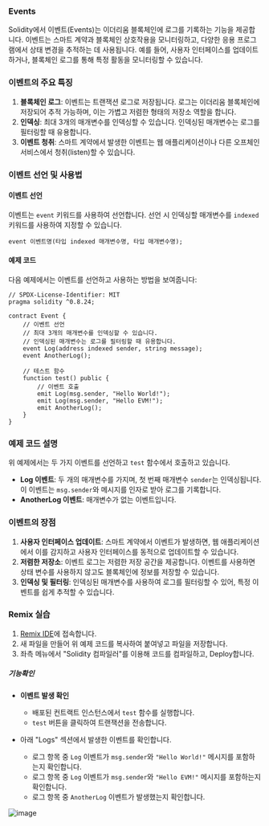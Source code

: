 ### Events

Solidity에서 이벤트(Events)는 이더리움 블록체인에 로그를 기록하는 기능을 제공합니다.
이벤트는 스마트 계약과 블록체인 상호작용을 모니터링하고, 다양한 응용 프로그램에서 상태 변경을 추적하는 데 사용됩니다.
예를 들어, 사용자 인터페이스를 업데이트하거나, 블록체인 로그를 통해 특정 활동을 모니터링할 수 있습니다.

### 이벤트의 주요 특징

1. **블록체인 로그**: 이벤트는 트랜잭션 로그로 저장됩니다. 로그는 이더리움 블록체인에 저장되어 추적 가능하며, 이는 가볍고 저렴한 형태의 저장소 역할을 합니다.
2. **인덱싱**: 최대 3개의 매개변수를 인덱싱할 수 있습니다. 인덱싱된 매개변수는 로그를 필터링할 때 유용합니다.
3. **이벤트 청취**: 스마트 계약에서 발생한 이벤트는 웹 애플리케이션이나 다른 오프체인 서비스에서 청취(listen)할 수 있습니다.

### 이벤트 선언 및 사용법

#### 이벤트 선언

이벤트는 `event` 키워드를 사용하여 선언합니다. 선언 시 인덱싱할 매개변수를 `indexed` 키워드를 사용하여 지정할 수 있습니다.

```solidity
event 이벤트명(타입 indexed 매개변수명, 타입 매개변수명);
```

#### 예제 코드

다음 예제에서는 이벤트를 선언하고 사용하는 방법을 보여줍니다:

```solidity
// SPDX-License-Identifier: MIT
pragma solidity ^0.8.24;

contract Event {
    // 이벤트 선언
    // 최대 3개의 매개변수를 인덱싱할 수 있습니다.
    // 인덱싱된 매개변수는 로그를 필터링할 때 유용합니다.
    event Log(address indexed sender, string message);
    event AnotherLog();

    // 테스트 함수
    function test() public {
        // 이벤트 호출
        emit Log(msg.sender, "Hello World!");
        emit Log(msg.sender, "Hello EVM!");
        emit AnotherLog();
    }
}
```

### 예제 코드 설명

위 예제에서는 두 가지 이벤트를 선언하고 `test` 함수에서 호출하고 있습니다.

- **Log 이벤트**: 두 개의 매개변수를 가지며, 첫 번째 매개변수 `sender`는 인덱싱됩니다. 이 이벤트는 `msg.sender`와 메시지를 인자로 받아 로그를 기록합니다.
- **AnotherLog 이벤트**: 매개변수가 없는 이벤트입니다.

### 이벤트의 장점

1. **사용자 인터페이스 업데이트**: 스마트 계약에서 이벤트가 발생하면, 웹 애플리케이션에서 이를 감지하고 사용자 인터페이스를 동적으로 업데이트할 수 있습니다.
2. **저렴한 저장소**: 이벤트 로그는 저렴한 저장 공간을 제공합니다. 이벤트를 사용하면 상태 변수를 사용하지 않고도 블록체인에 정보를 저장할 수 있습니다.
3. **인덱싱 및 필터링**: 인덱싱된 매개변수를 사용하여 로그를 필터링할 수 있어, 특정 이벤트를 쉽게 추적할 수 있습니다.

### Remix 실습

1. [Remix IDE](https://remix.ethereum.org/)에 접속합니다.
2. 새 파일을 만들어 위 예제 코드를 복사하여 붙여넣고 파일을 저장합니다.
3. 좌측 메뉴에서 "Solidity 컴파일러"를 이용해 코드를 컴파일하고, Deploy합니다.

##### 기능확인

- **이벤트 발생 확인**
    - 배포된 컨트랙트 인스턴스에서 `test` 함수를 실행합니다.
    - `test` 버튼을 클릭하여 트랜잭션을 전송합니다.

- 아래 "Logs" 섹션에서 발생한 이벤트를 확인합니다.
    - 로그 항목 중 `Log` 이벤트가 `msg.sender`와 `"Hello World!"` 메시지를 포함하는지 확인합니다.
    - 로그 항목 중 `Log` 이벤트가 `msg.sender`와 `"Hello EVM!"` 메시지를 포함하는지 확인합니다.
    - 로그 항목 중 `AnotherLog` 이벤트가 발생했는지 확인합니다.

![image](https://github.com/Joon2000/Solidity-modules/assets/69339099/571c2069-c524-4f7f-8860-5c02e000006d)
